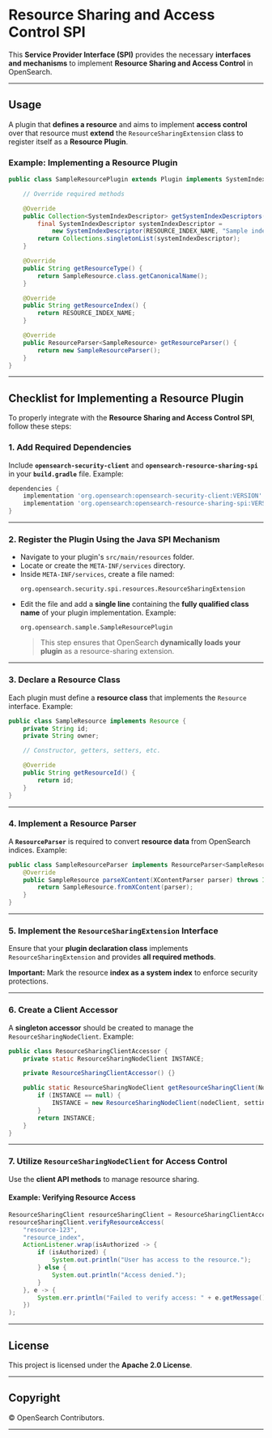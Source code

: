 # **Resource Sharing and Access Control SPI**

This **Service Provider Interface (SPI)** provides the necessary **interfaces and mechanisms** to implement **Resource Sharing and Access Control** in OpenSearch.

---

## **Usage**

A plugin that **defines a resource** and aims to implement **access control** over that resource must **extend** the `ResourceSharingExtension` class to register itself as a **Resource Plugin**.

### **Example: Implementing a Resource Plugin**
```java
public class SampleResourcePlugin extends Plugin implements SystemIndexPlugin, ResourceSharingExtension {

    // Override required methods

    @Override
    public Collection<SystemIndexDescriptor> getSystemIndexDescriptors(Settings settings) {
        final SystemIndexDescriptor systemIndexDescriptor =
            new SystemIndexDescriptor(RESOURCE_INDEX_NAME, "Sample index with resources");
        return Collections.singletonList(systemIndexDescriptor);
    }

    @Override
    public String getResourceType() {
        return SampleResource.class.getCanonicalName();
    }

    @Override
    public String getResourceIndex() {
        return RESOURCE_INDEX_NAME;
    }

    @Override
    public ResourceParser<SampleResource> getResourceParser() {
        return new SampleResourceParser();
    }
}
```

---

## **Checklist for Implementing a Resource Plugin**

To properly integrate with the **Resource Sharing and Access Control SPI**, follow these steps:

### **1. Add Required Dependencies**
Include **`opensearch-security-client`** and **`opensearch-resource-sharing-spi`** in your **`build.gradle`** file.
Example:
```gradle
dependencies {
    implementation 'org.opensearch:opensearch-security-client:VERSION'
    implementation 'org.opensearch:opensearch-resource-sharing-spi:VERSION'
}
```

---

### **2. Register the Plugin Using the Java SPI Mechanism**
- Navigate to your plugin's `src/main/resources` folder.
- Locate or create the `META-INF/services` directory.
- Inside `META-INF/services`, create a file named:
  ```
  org.opensearch.security.spi.resources.ResourceSharingExtension
  ```
- Edit the file and add a **single line** containing the **fully qualified class name** of your plugin implementation.
  Example:
  ```
  org.opensearch.sample.SampleResourcePlugin
  ```
  > This step ensures that OpenSearch **dynamically loads your plugin** as a resource-sharing extension.

---

### **3. Declare a Resource Class**
Each plugin must define a **resource class** that implements the `Resource` interface.
Example:
```java
public class SampleResource implements Resource {
    private String id;
    private String owner;

    // Constructor, getters, setters, etc.

    @Override
    public String getResourceId() {
        return id;
    }
}
```

---

### **4. Implement a Resource Parser**
A **`ResourceParser`** is required to convert **resource data** from OpenSearch indices.
Example:
```java
public class SampleResourceParser implements ResourceParser<SampleResource> {
    @Override
    public SampleResource parseXContent(XContentParser parser) throws IOException {
        return SampleResource.fromXContent(parser);
    }
}
```

---

### **5. Implement the `ResourceSharingExtension` Interface**
Ensure that your **plugin declaration class** implements `ResourceSharingExtension` and provides **all required methods**.

**Important:** Mark the resource **index as a system index** to enforce security protections.

---

### **6. Create a Client Accessor**
A **singleton accessor** should be created to manage the `ResourceSharingNodeClient`.
Example:
```java
public class ResourceSharingClientAccessor {
    private static ResourceSharingNodeClient INSTANCE;

    private ResourceSharingClientAccessor() {}

    public static ResourceSharingNodeClient getResourceSharingClient(NodeClient nodeClient, Settings settings) {
        if (INSTANCE == null) {
            INSTANCE = new ResourceSharingNodeClient(nodeClient, settings);
        }
        return INSTANCE;
    }
}
```

---

### **7. Utilize `ResourceSharingNodeClient` for Access Control**
Use the **client API methods** to manage resource sharing.

#### **Example: Verifying Resource Access**
```java
ResourceSharingClient resourceSharingClient = ResourceSharingClientAccessor.getResourceSharingClient(nodeClient, settings);
resourceSharingClient.verifyResourceAccess(
    "resource-123",
    "resource_index",
    ActionListener.wrap(isAuthorized -> {
        if (isAuthorized) {
            System.out.println("User has access to the resource.");
        } else {
            System.out.println("Access denied.");
        }
    }, e -> {
        System.err.println("Failed to verify access: " + e.getMessage());
    })
);
```

---

## **License**
This project is licensed under the **Apache 2.0 License**.

---

## **Copyright**
© OpenSearch Contributors.

---
